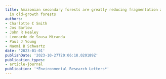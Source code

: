 ```yaml
---
title: Amazonian secondary forests are greatly reducing fragmentation and edge exposure
  in old-growth forests
authors:
- Charlotte C Smith
- Jos Barlow
- John R Healey
- Leonardo de Sousa Miranda
- Paul J Young
- Naomi B Schwartz
date: '2023-01-01'
publishDate: '2023-10-27T20:06:18.020189Z'
publication_types:
- article-journal
publication: '*Environmental Research Letters*'
---
```

